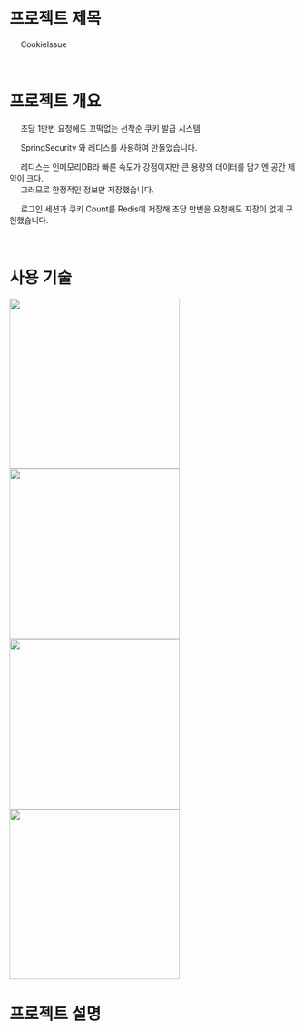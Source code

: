 
# 프로젝트 제목 

  &nbsp;&nbsp; &nbsp;  CookieIssue
  
  <br/>
  
 # 프로젝트 개요
   <p>&nbsp;&nbsp; &nbsp;  초당 1만번 요청에도 끄떡없는 선착순 쿠키 발급 시스템 </p>
   <p>&nbsp;&nbsp; &nbsp;  SpringSecurity 와 레디스를 사용하여 만들었습니다. </p>
   <p> &nbsp;&nbsp; &nbsp; 레디스는 인메모리DB라 빠른 속도가 강점이지만 큰 용량의 데이터를 담기엔 공간 제약이 크다. <br/>
   &nbsp;&nbsp; &nbsp; 그러므로 한정적인 정보만 저장했습니다. </p>
   <p> &nbsp;&nbsp; &nbsp; 로그인 세션과 쿠키 Count를 Redis에 저장해 초당 만번을 요청해도 지장이 없게 구현했습니다.  </p>

   
  <br/>
  
 # 사용 기술
 
 <img src="https://user-images.githubusercontent.com/24237454/41213785-6dbd60fe-6d82-11e8-9540-ded5d9fadbbf.PNG" width="300px"  >
 <img src="https://user-images.githubusercontent.com/24237454/41213824-bfd8ad08-6d82-11e8-9f46-f22004592f28.PNG" width="300px" >
 <img src="https://user-images.githubusercontent.com/24237454/41225052-e52e5410-6da8-11e8-87d8-48f3586ac8df.PNG" width="300px" >
<img src="https://user-images.githubusercontent.com/24237454/41225087-f7adf73a-6da8-11e8-8d85-40bfa6aa33a4.PNG" width="300px" >
 
  <br/>
 
 # 프로젝트 설명
 
 <br/>
